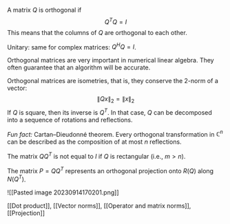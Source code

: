 A matrix $Q$ is orthogonal if
$$
Q^T Q = I
$$
This means that the columns of $Q$ are orthogonal to each other.

Unitary: same for complex matrices: $Q^H Q = I$.

Orthogonal matrices are very important in numerical linear algebra. They often guarantee that an algorithm will be accurate.

Orthogonal matrices are isometries, that is, they conserve the 2-norm of a vector:
$$
\|Qx\|_2 = \|x\|_2
$$
If $Q$ is square, then its inverse is $Q^T$. In that case, $Q$ can be decomposed into a sequence of rotations and reflections.

_Fun fact:_ Cartan–Dieudonné theorem. Every orthogonal transformation in $\mathbb C^n$ can be described as the composition of at most $n$ reflections.

The matrix $QQ^T$ is not equal to $I$ if $Q$ is rectangular (i.e., $m > n$). 

The matrix $P=QQ^T$ represents an orthogonal projection onto $R(Q)$ along $N(Q^T)$.

![[Pasted image 20230914170201.png]]

[[Dot product]], [[Vector norms]], [[Operator and matrix norms]], [[Projection]]